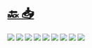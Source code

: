 #
# [🔙 ](../../)    <a href="../pdfs/225_🏦 Ayuntamiento_🏦⬜ Formulario normalizado Licencias de Obras.pdf">📥</a>
 <img src="page0.jpg">   <img src="page1.jpg">   <img src="page2.jpg">   <img src="page3.jpg">   <img src="page4.jpg">   <img src="page5.jpg">   <img src="page6.jpg">   <img src="page7.jpg">   <img src="page8.jpg"> 

            
                